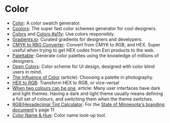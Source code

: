 # Color      

* [Color](http://color.hailpixel.com): A color swatch generator.
* [Coolors](https://coolors.co/app): The super fast color schemes generator for cool designers.  
* [Colors](http://clrs.cc) and [Colors #a11y](http://clrs.cc/#a11y): Use colors responsibly.  
* [Gradients.io](http://www.gradients.io): Curated gradients for designers and developers.  
* [CMYK to RBG Converter](http://www.ginifab.com/feeds/pms/cmyk_to_rgb.php): Convert from CMYK to RGB, and HEX. Super useful when trying to get HEX codes from Esri products to the web.  
* [Palettable](http://www.palettable.io): Generate color palettes using the knowledge of millions of designers.  
* [Open Colors](https://yeun.github.io/open-color): Color scheme for UI design, designed with color blind users in mind.  
* [The Influence of Color](https://medium.com/shades-of-gray/the-influence-of-color-52eea4dfa9fc) (article): Choosing a palette in photography.  
* [HEX to RGB](http://www.webpagefx.com/web-design/hex-to-rgb): Transform HEX to RGB, or vice-versa!  
* [When two colours can be one](https://bjango.com/articles/whentwocolourscanbeone), article: Many user interfaces have dark and light themes. Having a dark and light theme usually means defining a full set of colours, and switching them when the theme switches.  
* [RGB/Hexadecimal Tint Calculator](http://www.brandwares.com/RGBTintCalculator.php): For the [State of Minnesota's branding document](https://mn.gov/mmb-stat/branding/style-guide/minnesota-state-brand-style-guide-2016.pdf)'s page 11  
* [Color Name & Hue](http://www.color-blindness.com/color-name-hue): Color name look-up tool.  
